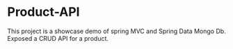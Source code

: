 # Product-API
This project is a showcase demo of spring MVC and Spring Data Mongo Db. Exposed a CRUD API for a product.
